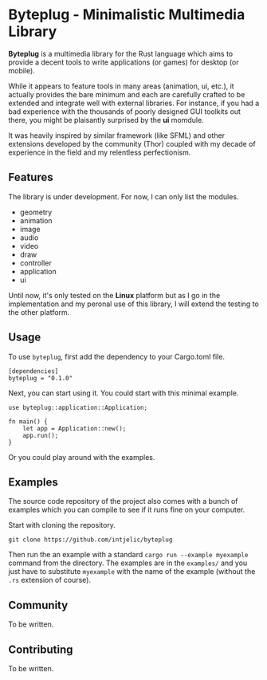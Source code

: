 # Byteplug - Minimalistic Multimedia Library

**Byteplug** is a multimedia library for the Rust language which aims to provide a decent tools to write applications (or games) for desktop (or mobile).

While it appears to feature tools in many areas (animation, ui, etc.), it actually provides the bare minimum and each are carefully crafted to be extended and integrate well with external libraries.
For instance, if you had a bad experience with the thousands of poorly designed GUI toolkits out there, you might be plaisantly surprised by the **ui** momdule.

It was heavily inspired by similar framework (like SFML) and other extensions developed by the community (Thor) coupled with my decade of experience in the field and my relentless perfectionism.

## Features

The library is under development. For now, I can only list the modules.

- geometry
- animation
- image
- audio
- video
- draw
- controller
- application
- ui

Until now, it's only tested on the **Linux** platform but as I go in the implementation and my peronal use of this library, I will extend the testing to the other platform.

## Usage

To use `byteplug`, first add the dependency to your Cargo.toml file.

```
[dependencies]
byteplug = "0.1.0"
```

Next, you can start using it. You could start with this minimal example.

```
use byteplug::application::Application;

fn main() {
    let app = Application::new();
    app.run();
}
```

Or you could play around with the examples.

## Examples

The source code repository of the project also comes with a bunch of examples which you can compile to see if it runs fine on your computer.

Start with cloning the repository.

```
git clone https://github.com/intjelic/byteplug
```

Then run the an example with a standard `cargo run --example myexample` command from the directory. The examples are in the `examples/` and you just have to substitute `myexample` with the name of the example (without the `.rs` extension of course).

## Community

To be written.

## Contributing

To be written.
